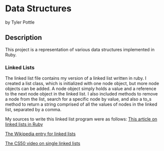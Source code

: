 # Data Structures

by Tyler Pottle

## Description

This project is a representation of various data structures implemented
in Ruby.

### Linked Lists

The linked list file contains my version of a linked list written in
ruby.  I created a list class, which is initialized with one node
object, but more node objects can be added.  A node object simply
holds a value and a reference to the next node object in the linked list.
I also included methods to remove a node from the list, search for a
specific node by value, and also a to_s method to return a string
comprised of all the values of nodes in the linked list, separated by
a comma.

My sources to write this linked list program were as follows:
[This article on linked lists in Ruby](http://www.thelearningpoint.net/computer-science/basic-data-structures-in-ruby---linked-list---a-simple-singly-linked-list)

[The Wikipedia entry for linked lists](http://en.wikipedia.org/wiki/Linked_list)

[The CS50 video on single linked lists](https://www.youtube.com/watch?v=5nsKtQuT6E8)
